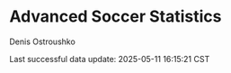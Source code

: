 # Advanced Soccer Statistics
Denis Ostroushko

<!-- gfm -->

Last successful data update: 2025-05-11 16:15:21 CST
